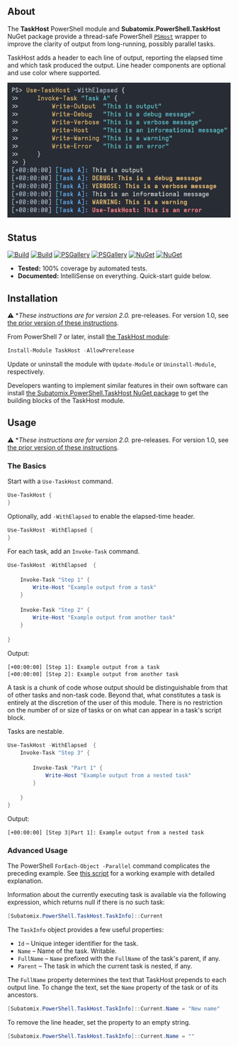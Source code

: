 ## About

The **TaskHost** PowerShell module and **Subatomix.PowerShell.TaskHost** NuGet
package provide a thread-safe PowerShell
[`PSHost`](https://learn.microsoft.com/en-us/dotnet/api/system.management.automation.host.pshost)
wrapper to improve the clarity of output from long-running, possibly parallel
tasks.

TaskHost adds a header to each line of output, reporting the elapsed time and
which task produced the output.  Line header components are optional and use
color where supported.
 
![Example output](https://raw.githubusercontent.com/sharpjs/Subatomix.PowerShell.TaskHost/main/misc/example.png)

## Status

[![Build](https://github.com/sharpjs/Subatomix.PowerShell.TaskHost/workflows/Build/badge.svg)](https://github.com/sharpjs/Subatomix.PowerShell.TaskHost/actions)
[![Build](https://img.shields.io/badge/coverage-100%25-brightgreen.svg)](https://github.com/sharpjs/Subatomix.PowerShell.TaskHost/actions)
[![PSGallery](https://img.shields.io/powershellgallery/v/TaskHost.svg)](https://www.powershellgallery.com/packages/TaskHost)
[![PSGallery](https://img.shields.io/powershellgallery/dt/TaskHost.svg)](https://www.powershellgallery.com/packages/TaskHost)
[![NuGet](https://img.shields.io/nuget/v/Subatomix.PowerShell.TaskHost.svg)](https://www.nuget.org/packages/Subatomix.PowerShell.TaskHost)
[![NuGet](https://img.shields.io/nuget/dt/Subatomix.PowerShell.TaskHost.svg)](https://www.nuget.org/packages/Subatomix.PowerShell.TaskHost)

- **Tested:**      100% coverage by automated tests.
- **Documented:**  IntelliSense on everything.  Quick-start guide below.

## Installation

⚠ **These instructions are for version 2.0.* pre-releases.  For version 1.0, see
[the prior version of these instructions](https://github.com/sharpjs/Subatomix.PowerShell.TaskHost/blob/release/1.0.0/README.md).

From PowerShell 7 or later, install [the TaskHost module](https://www.powershellgallery.com/packages/TaskHost):

```ps1
Install-Module TaskHost -AllowPrerelease
```

Update or uninstall the module with `Update-Module` or `Uninstall-Module`,
respectively.

Developers wanting to implement similar features in their own software can install
[the Subatomix.PowerShell.TaskHost NuGet package](https://www.nuget.org/packages/Subatomix.PowerShell.TaskHost)
to get the building blocks of the TaskHost module.

## Usage

⚠ **These instructions are for version 2.0.* pre-releases.  For version 1.0, see
[the prior version of these instructions](https://github.com/sharpjs/Subatomix.PowerShell.TaskHost/blob/release/1.0.0/README.md).

### The Basics

Start with a `Use-TaskHost` command.

```ps1
Use-TaskHost {
}
```

Optionally, add `-WithElapsed` to enable the elapsed-time header.

```ps1
Use-TaskHost -WithElapsed {
}
```

For each task, add an `Invoke-Task` command.

```ps1
Use-TaskHost -WithElapsed  {

    Invoke-Task "Step 1" {
        Write-Host "Example output from a task"
    }

    Invoke-Task "Step 2" {
        Write-Host "Example output from another task"
    }

}
```

Output:

```
[+00:00:00] [Step 1]: Example output from a task
[+00:00:00] [Step 2]: Example output from another task
```

A task is a chunk of code whose output should be distinguishable from that of
other tasks and non-task code.  Beyond that, what constitutes a task is
entirely at the discretion of the user of this module.  There is no restriction
on the number of or size of tasks or on what can appear in a task's script
block.

Tasks are nestable.

```ps1
Use-TaskHost -WithElapsed  {
    Invoke-Task "Step 3" {

        Invoke-Task "Part 1" {
            Write-Host "Example output from a nested task"
        }

    }
}
```

Output:

```
[+00:00:00] [Step 3|Part 1]: Example output from a nested task
```

### Advanced Usage

The PowerShell `ForEach-Object -Parallel` command complicates the preceding
example. See
[this script](https://github.com/sharpjs/Subatomix.PowerShell.TaskHost/blob/main/Subatomix.PowerShell.TaskHost.Module/Test-TaskHost.ps1)
for a working example with detailed explanation.

Information about the currently executing task is available via the following
expression, which returns null if there is no such task:

```ps1
[Subatomix.PowerShell.TaskHost.TaskInfo]::Current
```

The `TaskInfo` object provides a few useful properties:

- `Id`       – Unique integer identifier for the task.
- `Name`     – Name of the task.  Writable.
- `FullName` – `Name` prefixed with the `FullName` of the task's parent, if any.
- `Parent`   – The task in which the current task is nested, if any.

The `FullName` property determines the text that TaskHost prepends to each
output line.  To change the text, set the `Name` property of the task or of its
ancestors.

```ps1
[Subatomix.PowerShell.TaskHost.TaskInfo]::Current.Name = "New name"
```

To remove the line header, set the property to an empty string.

```ps1
[Subatomix.PowerShell.TaskHost.TaskInfo]::Current.Name = ""
```

<!--
  Copyright 2023 Subatomix Research Inc.
  SPDX-License-Identifier: ISC
-->
